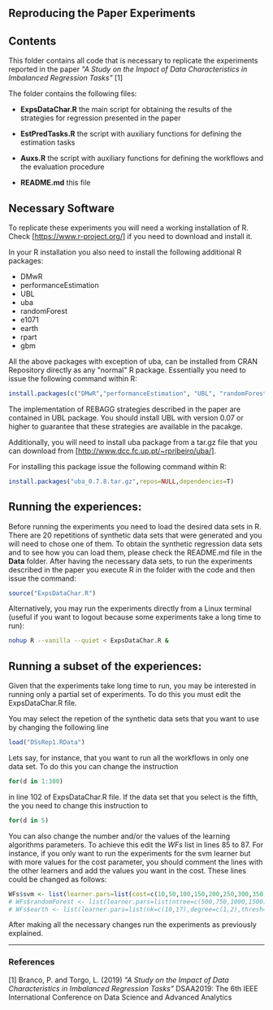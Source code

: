 ## Reproducing the Paper Experiments

## Contents

  This folder contains  all code that is necessary to replicate the
  experiments reported in the paper *"A Study on the Impact of Data Characteristics in Imbalanced Regression Tasks"* [1]

  The folder contains the following files:

  - **ExpsDataChar.R** the main script for obtaining the results of the strategies for regression presented in the paper 

  - **EstPredTasks.R** the script with auxiliary functions for defining the estimation tasks
  
  - **Auxs.R** the script with auxiliary functions for defining the workflows and the evaluation procedure

  - **README.md** this file

## Necessary Software

To replicate these experiments you will need a working installation
  of R. Check [https://www.r-project.org/] if you need to download and install it.

In your R installation you also need to install the following additional R packages:

  - DMwR
  - performanceEstimation
  - UBL
  - uba
  - randomForest
  - e1071
  - earth
  - rpart
  - gbm


  All the above packages with exception of uba, can be installed from CRAN Repository directly as any "normal" R package. Essentially you need to issue the following command within R:

```r
install.packages(c("DMwR","performanceEstimation", "UBL", "randomForest", "e1071", "earth", "rpart", "gbm"))
```

The implementation of REBAGG strategies described in the paper are contained in UBL package. You should install UBL with version 0.07 or higher to guarantee that these strategies are available in the pacakge.

Additionally, you will need to install uba package from a tar.gz file that you can download from [http://www.dcc.fc.up.pt/~rpribeiro/uba/]. 

For installing this package issue the following command within R:
```r
install.packages("uba_0.7.8.tar.gz",repos=NULL,dependencies=T)
```


## Running the experiences:

Before running the experiments you need to load the desired data sets in R. There are 20 repetitions of synthetic data sets that were generated and you will need to chose one of them.
To obtain the synthetic regression data sets and to see how you can load them, please check the README.md file in the **Data** folder. After having the necessary data sets, to run the experiments described in the paper you execute R in the folder with the code and then issue the command:
  
```r
source("ExpsDataChar.R")
```

Alternatively, you may run the experiments directly from a Linux terminal
  (useful if you want to logout because some experiments take a long
  time to run):

```bash
nohup R --vanilla --quiet < ExpsDataChar.R &
```

## Running a subset of the experiences:

  Given that the experiments take  long time to run, you may be interested in running only a partial set of experiments. To do this you must edit the ExpsDataChar.R file. 

  You may select the repetion of the synthetic data sets that you want to use by changing the following line
  ```r 
  load("DSsRep1.RData")
  ``` 

  
  Lets say, for instance, that you want to run all the workflows in only one data set. To do this you can change the instruction 
  ```r 
  for(d in 1:300)
  ``` 
  in line 102 of ExpsDataChar.R file. If the data set that you select is the fifth, the you need to change this instruction to 

 ```r
 for(d in 5)
 ```
  
  You can also change the number and/or the values of the learning algorithms parameters. To achieve this edit the *WFs* list in lines 85 to 87. For instance, if you only want to run the experiments for the svm learner but with more values for the cost parameter, you should comment the lines with the other learners and add the values you want in the cost. These lines could be changed as follows:
  
```r
WFs$svm <- list(learner.pars=list(cost=c(10,50,100,150,200,250,300,350), gamma=c(0.01,0.001)))
# WFs$randomForest <- list(learner.pars=list(ntree=c(500,750,1000,1500)))
# WFs$earth <- list(learner.pars=list(nk=c(10,17),degree=c(1,2),thresh=c(0.01,0.001)))
```

  
  After making all the necessary changes run the experiments as previously explained.


*****

### References
[1] Branco, P. and Torgo, L. (2019) *"A Study on the Impact of Data Characteristics in Imbalanced Regression Tasks"* DSAA2019: The 6th IEEE International Conference on Data Science and Advanced Analytics

